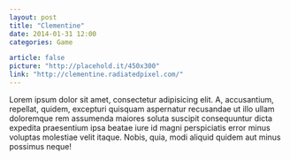 ```yaml
---
layout: post
title: "Clementine"
date: 2014-01-31 12:00
categories: Game

article: false
picture: "http://placehold.it/450x300"
link: "http://clementine.radiatedpixel.com/"
---
```


Lorem ipsum dolor sit amet, consectetur adipisicing elit. A, accusantium, repellat, quidem, excepturi quisquam aspernatur recusandae ut illo ullam doloremque rem assumenda maiores soluta suscipit consequuntur dicta expedita praesentium ipsa beatae iure id magni perspiciatis error minus voluptas molestiae velit itaque. Nobis, quia, modi aliquid quidem aut minus possimus neque!
